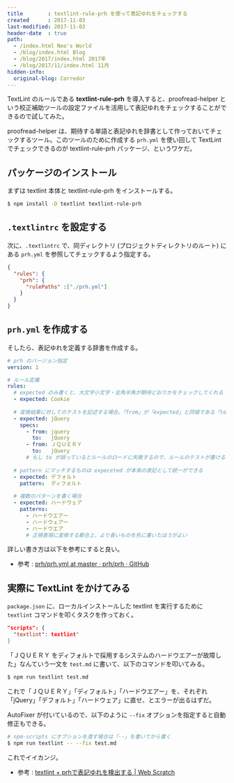 ```yaml
---
title        : textlint-rule-prh を使って表記ゆれをチェックする
created      : 2017-11-03
last-modified: 2017-11-03
header-date  : true
path:
  - /index.html Neo's World
  - /blog/index.html Blog
  - /blog/2017/index.html 2017年
  - /blog/2017/11/index.html 11月
hidden-info:
  original-blog: Corredor
---
```


TextLint のルールである **textlint-rule-prh** を導入すると、proofread-helper という校正補助ツールの設定ファイルを活用して表記ゆれをチェックすることができるので試してみた。

proofread-helper は、期待する単語と表記ゆれを辞書として作っておいてチェックするツール。このツールのために作成する `prh.yml` を使い回して TextLint でチェックできるのが textlint-rule-prh パッケージ、というワケだ。

## パッケージのインストール

まずは textlint 本体と textlint-rule-prh をインストールする。

```bash
$ npm install -D textlint textlint-rule-prh
```

## `.textlintrc` を設定する

次に、`.textlintrc` で、同ディレクトリ (プロジェクトディレクトリのルート) にある `prh.yml` を参照してチェックするよう指定する。

```json
{
  "rules": {
    "prh": {
      "rulePaths" :["./prh.yml"]
    }
  }
}
```

## `prh.yml` を作成する

そしたら、表記ゆれを定義する辞書を作成する。

```yaml
# prh のバージョン指定
version: 1

# ルール定義
rules:
  # expected のみ書くと、大文字小文字・全角半角が期待どおりかをチェックしてくれる
  - expected: Cookie
  
  # 変換結果に対してのテストを記述する場合。「from」が「expected」と同値である「to」にするべき単語として検出されるか
  - expected: jQuery
    specs:
      - from: jquery
        to:   jQuery
      - from: ＪＱＵＥＲＹ
        to:   jQuery
      # もし to が誤っているとルールのロードに失敗するので、ルールのテストが書ける
  
  # pattern にマッチするものは expeceted が本来の表記として統一ができる
  - expected: デフォルト
    pattern:  ディフォルト
  
  # 複数のパターンを書く場合
  - expected: ハードウェア
    patterns:
      - ハードウエアー
      - ハードウェアー
      - ハードウエア
      # 正規表現に変換する都合上、より長いものを先に書いたほうがよい
```

詳しい書き方は以下を参考にすると良い。

- 参考 : [prh/prh.yml at master · prh/prh · GitHub](https://github.com/prh/prh/blob/master/misc/prh.yml)

## 実際に TextLint をかけてみる

`package.json` に、ローカルインストールした textlint を実行するために `textlint` コマンドを叩くタスクを作っておく。

```json
"scripts": {
  "textlint": textlint"
}
```

「ＪＱＵＥＲＹ をディフォルトで採用するシステムのハードウエアーが故障した」なんていう一文を `test.md` に書いて、以下のコマンドを叩いてみる。

```bash
$ npm run textlint test.md
```

これで「ＪＱＵＥＲＹ」「ディフォルト」「ハードウエアー」を、それぞれ「jQuery」「デフォルト」「ハードウェア」に直せ、とエラーが出るはずだ。

AutoFixer が付いているので、以下のように `--fix` オプションを指定すると自動修正もできる。

```bash
# npm-scripts にオプションを渡す場合は「--」を書いてから書く
$ npm run textlint -- --fix test.md
```

これでイイカンジ。

- 参考 : [textlint + prhで表記ゆれを検出する | Web Scratch](http://efcl.info/2015/09/14/textlint-rule-prh/)
